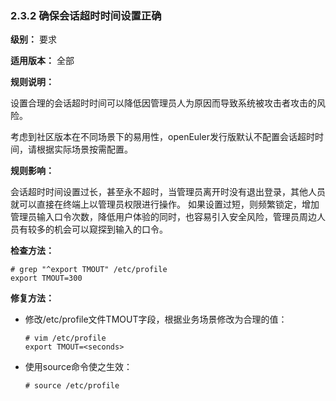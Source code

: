 ### 2.3.2 确保会话超时时间设置正确

**级别：** 要求

**适用版本：** 全部

**规则说明：** 

设置合理的会话超时时间可以降低因管理员人为原因而导致系统被攻击者攻击的风险。

考虑到社区版本在不同场景下的易用性，openEuler发行版默认不配置会话超时时间，请根据实际场景按需配置。

**规则影响：**

会话超时时间设置过长，甚至永不超时，当管理员离开时没有退出登录，其他人员就可以直接在终端上以管理员权限进行操作。
如果设置过短，则频繁锁定，增加管理员输入口令次数，降低用户体验的同时，也容易引入安全风险，管理员周边人员有较多的机会可以窥探到输入的口令。

**检查方法：**

```
# grep "^export TMOUT" /etc/profile
export TMOUT=300
```

**修复方法：**

- 修改/etc/profile文件TMOUT字段，根据业务场景修改为合理的值：

  ```
  # vim /etc/profile
  export TMOUT=<seconds>
  ```

- 使用source命令使之生效：

  ```
  # source /etc/profile    
  ```

